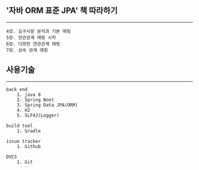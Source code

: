 ## '자바 ORM 표준 JPA' 책 따라하기
----
	4장. 요구사항 분석과 기본 매핑
	5장. 연관관계 매핑 시작
	6장. 다양한 연관관계 매핑
	7장. 상속 관계 매핑

## 사용기술
----
```
back end
	1. java 8
	2. Spring Boot
	3. Spring Data JPA(ORM)
	4. H2
	5. SLF4J(Logger)
```
```
build tool
	1. Gradle
```
```
issue tracker
	1. Github
```
```
DVCS
	1. Git
```